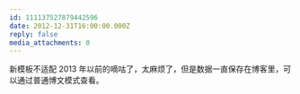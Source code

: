```yaml
---
id: 111137527879442596
date: 2012-12-31T16:00:00.000Z
reply: false
media_attachments: 0
---
```


新模板不适配 2013 年以前的嘀咕了，太麻烦了，但是数据一直保存在博客里，可以通过普通博文模式查看。

